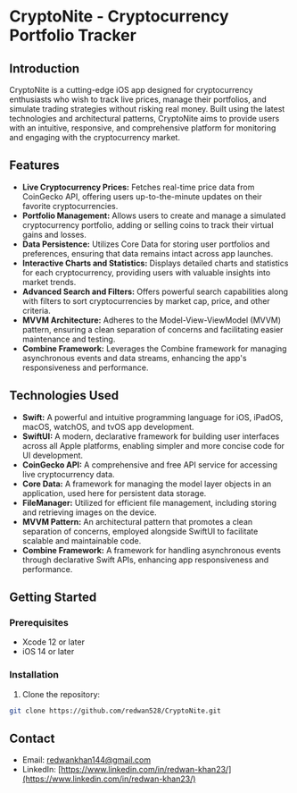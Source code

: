 # CryptoNite - Cryptocurrency Portfolio Tracker

## Introduction
CryptoNite is a cutting-edge iOS app designed for cryptocurrency enthusiasts who wish to track live prices, manage their portfolios, and simulate trading strategies without risking real money. Built using the latest technologies and architectural patterns, CryptoNite aims to provide users with an intuitive, responsive, and comprehensive platform for monitoring and engaging with the cryptocurrency market.

## Features
- **Live Cryptocurrency Prices:** Fetches real-time price data from CoinGecko API, offering users up-to-the-minute updates on their favorite cryptocurrencies.
- **Portfolio Management:** Allows users to create and manage a simulated cryptocurrency portfolio, adding or selling coins to track their virtual gains and losses.
- **Data Persistence:** Utilizes Core Data for storing user portfolios and preferences, ensuring that data remains intact across app launches.
- **Interactive Charts and Statistics:** Displays detailed charts and statistics for each cryptocurrency, providing users with valuable insights into market trends.
- **Advanced Search and Filters:** Offers powerful search capabilities along with filters to sort cryptocurrencies by market cap, price, and other criteria.
- **MVVM Architecture:** Adheres to the Model-View-ViewModel (MVVM) pattern, ensuring a clean separation of concerns and facilitating easier maintenance and testing.
- **Combine Framework:** Leverages the Combine framework for managing asynchronous events and data streams, enhancing the app's responsiveness and performance.

## Technologies Used
- **Swift:** A powerful and intuitive programming language for iOS, iPadOS, macOS, watchOS, and tvOS app development.
- **SwiftUI:** A modern, declarative framework for building user interfaces across all Apple platforms, enabling simpler and more concise code for UI development.
- **CoinGecko API:** A comprehensive and free API service for accessing live cryptocurrency data.
- **Core Data:** A framework for managing the model layer objects in an application, used here for persistent data storage.
- **FileManager:** Utilized for efficient file management, including storing and retrieving images on the device.
- **MVVM Pattern:** An architectural pattern that promotes a clean separation of concerns, employed alongside SwiftUI to facilitate scalable and maintainable code.
- **Combine Framework:** A framework for handling asynchronous events through declarative Swift APIs, enhancing app responsiveness and performance.


## Getting Started

### Prerequisites
- Xcode 12 or later
- iOS 14 or later

### Installation
1. Clone the repository:
```bash
git clone https://github.com/redwan528/CryptoNite.git
```

## Contact
- Email: redwankhan144@gmail.com
- LinkedIn: [https://www.linkedin.com/in/redwan-khan23/](https://www.linkedin.com/in/redwan-khan23/)

